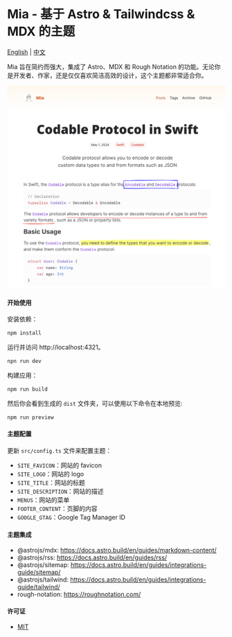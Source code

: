 # Mia - 基于 Astro & Tailwindcss & MDX 的主题

[English](README.md) | [中文](README_zh.md)

Mia 旨在简约而强大，集成了 Astro、MDX 和 Rough Notation 的功能。无论你是开发者、作家，还是仅仅喜欢简洁高效的设计，这个主题都非常适合你。

![Mia Theme Preview](public/theme-preview.png)

#### 开始使用

安装依赖：

```bash
npm install
```

运行并访问 http://localhost:4321。

```bash
npn run dev
```

构建应用：

```bash
npm run build
```

然后你会看到生成的 `dist` 文件夹，可以使用以下命令在本地预览:

```bash
npm run preview
```

#### 主题配置

更新 `src/config.ts` 文件来配置主题：

- `SITE_FAVICON`：网站的 favicon
- `SITE_LOGO`：网站的 logo
- `SITE_TITLE`：网站的标题
- `SITE_DESCRIPTION`：网站的描述
- `MENUS`：网站的菜单
- `FOOTER_CONTENT`：页脚的内容
- `GOOGLE_GTAG`：Google Tag Manager ID

#### 主题集成

- @astrojs/mdx: https://docs.astro.build/en/guides/markdown-content/
- @astrojs/rss: https://docs.astro.build/en/guides/rss/
- @astrojs/sitemap: https://docs.astro.build/en/guides/integrations-guide/sitemap/
- @astrojs/tailwind: https://docs.astro.build/en/guides/integrations-guide/tailwind/
- rough-notation: https://roughnotation.com/

#### 许可证

- [MIT](https://github.com/infinity-ooo/astro-theme-mia/blob/main/LICENSE)
